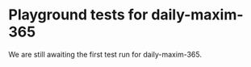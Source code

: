 # Playground tests for daily-maxim-365
We are still awaiting the first test run for daily-maxim-365.
